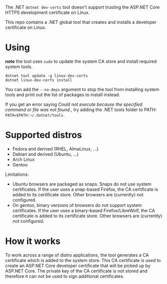 The .NET `dotnet dev-certs` tool doesn't support trusting the ASP.NET Core HTTPS development certificate on Linux.

This repo contains a .NET global tool that creates and installs a developer certificate on Linux.

# Using

**note** the tool uses `sudo` to update the system CA store and install required system tools.

```
dotnet tool update -g linux-dev-certs
dotnet linux-dev-certs install
```

You can add the `--no-deps` argument to stop the tool from installing system tools and print out the list of packages to install instead.

If you get an error saying _Could not execute because the specified command or file was not found._, try adding the .NET tools folder to PATH: `PATH=$PATH:~/.dotnet/tools`.

# Supported distros

- Fedora and derived (RHEL, AlmaLinux, ...)
- Debian and derived (Ubuntu, ...)
- Arch Linux
- Gentoo

Limitations:

- Ubuntu browsers are packaged as snaps. Snaps do not use system certificates. If the user uses a snap-based Firefox, the CA certificate is added to its certificate store. Other browsers are (currently) not configured.
- On gentoo, binary versions of browsers do not support system certificates. If the user uses a binary-based Firefox/LibreWolf, the CA certificate is added to its certificate store. Other browsers are (currently) not configured.

# How it works

To work across a range of distro applications, the tool generates a CA certificate which is added to the system store. This CA certificate is used to create an ASP.NET Core developer certificate that will be picked up by ASP.NET Core. The private key of the CA certificate is not stored and therefore it can not be used to sign additional certificates.
